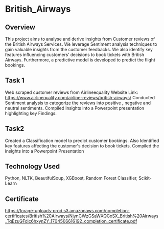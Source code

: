 # British_Airways

## Overview
This project aims to analyse and derive insights from Customer reviews of the British Airways Services. We leverage Sentiment analysis techniques to gain valuable insights from the customer feedbacks.
We also identify key features influencing customers' decisions to book tickets with British Airways. Furthermore, a predictive model is developed to predict the flight bookings.

## Task 1
Web scraped customer reviews from Airlineequality Website
Link: https://www.airlinequality.com/airline-reviews/british-airways/
Conducted Sentiment analysis to categorize the reviews into positive , negative and neutral sentiments.
Compiled Insights into a Powerpoint presentation highlighting key Findings.

## Task2
Created a Classification model to predict customer bookings.
Also Identified key features affecting the customer's decision to book tickets.
Compiled the insights into a Powerpoint Presentation

## Technology Used
Python,
NLTK,
BeautifulSoup,
XGBoost,
Random Forest Classifier,
Scikit-Learn

## Certificate
https://forage-uploads-prod.s3.amazonaws.com/completion-certificates/British%20Airways/NjynCWzGSaWXQCxSX_British%20Airways_TqEzuGFdic6hxynZY_1704506616192_completion_certificate.pdf
